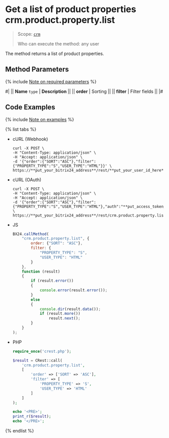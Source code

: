 # Get a list of product properties crm.product.property.list

> Scope: [`crm`](../../../scopes/permissions.md)
>
> Who can execute the method: any user

The method returns a list of product properties.

## Method Parameters

{% include [Note on required parameters](../../../../_includes/required.md) %}

#|
|| **Name**
`type` | **Description** ||
|| **order** | Sorting ||
|| **filter** | Filter fields ||
|#

## Code Examples

{% include [Note on examples](../../../../_includes/examples.md) %}

{% list tabs %}

- cURL (Webhook)

    ```http
    curl -X POST \
    -H "Content-Type: application/json" \
    -H "Accept: application/json" \
    -d '{"order":{"SORT":"ASC"},"filter":{"PROPERTY_TYPE":"S","USER_TYPE":"HTML"}}' \
    https://**put_your_bitrix24_address**/rest/**put_your_user_id_here**/**put_your_webhook_here**/crm.product.property.list
    ```

- cURL (OAuth)

    ```http
    curl -X POST \
    -H "Content-Type: application/json" \
    -H "Accept: application/json" \
    -d '{"order":{"SORT":"ASC"},"filter":{"PROPERTY_TYPE":"S","USER_TYPE":"HTML"},"auth":"**put_access_token_here**"}' \
    https://**put_your_bitrix24_address**/rest/crm.product.property.list
    ```

- JS

    ```js
    BX24.callMethod(
        "crm.product.property.list", {
            order: {"SORT": "ASC"},
            filter: {
                "PROPERTY_TYPE": "S",
                "USER_TYPE": "HTML"
            }
        },
        function (result)
        {
            if (result.error())
            {
                console.error(result.error());
            }
            else
            {
                console.dir(result.data());
                if (result.more())
                    result.next();
            }
        }
    );
    ```

- PHP

    ```php
    require_once('crest.php');

    $result = CRest::call(
        'crm.product.property.list',
        [
            'order' => ['SORT' => 'ASC'],
            'filter' => [
                'PROPERTY_TYPE' => 'S',
                'USER_TYPE' => 'HTML'
            ]
        ]
    );

    echo '<PRE>';
    print_r($result);
    echo '</PRE>';
    ```

{% endlist %}